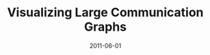---
title: "Visualizing Large Communication Graphs"
authors: "Steven S. Rubin, advised by Duane Bailey"
date: "2011-06-01"
link: "http://library.williams.edu/theses/pdf.php?id=531"
venueFull: "Senior thesis at Williams College"
venueShort: "2010-11"
---